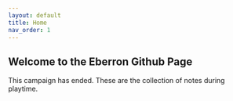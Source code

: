 ```yaml
---
layout: default
title: Home
nav_order: 1
---
```


## Welcome to the Eberron Github Page

This campaign has ended.
These are the collection of notes during playtime.
